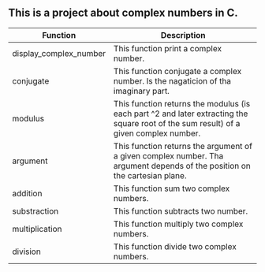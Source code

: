 ## This is a project about complex numbers in C.

| Function | Description |
| ------ | ------ |
| display_complex_number | This function print a complex number. |
| conjugate | This function conjugate a complex number. Is the nagaticion of tha imaginary part. |
| modulus | This function returns the modulus (is each part ^2 and later extracting the square root of the sum result) of a given complex number.|
| argument | This function returns the argument of a given complex number. Tha argument depends of the position on the cartesian plane. |
| addition | This function sum two complex numbers. |
| substraction | This function subtracts two number. |
| multiplication | This function multiply two complex numbers. |
| division | This function divide two complex numbers. |
